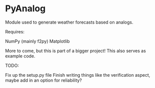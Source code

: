 PyAnalog
========

Module used to generate weather forecasts based on analogs.

Requires:

NumPy (mainly f2py)
Matplotlib


More to come, but this is part of a bigger project! This also serves as example code.

TODO:

Fix up the setup.py file
Finish writing things like the verification aspect, maybe add in an option for reliability?
